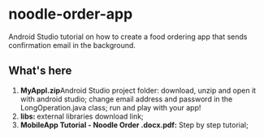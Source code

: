 # noodle-order-app
Android Studio tutorial on how to create a food ordering app that sends confirmation email in the background.
## What's here
<ol> 
<li> <b> MyAppl.zip</b>Android Studio project folder: download, unzip and open it with android studio; change email address and password in the LongOperation.java class; run and play with your app! 
<li> <b> libs: </b> external libraries download link;
<li> <b> MobileApp Tutorial - Noodle Order .docx.pdf:</b> Step by step tutorial; 
</ol>
